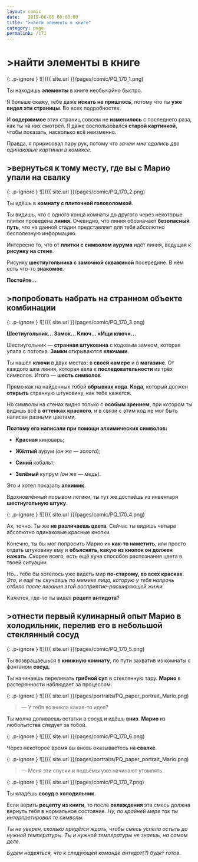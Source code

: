 ```yaml
---
layout: comic
date:   2019-06-05 00:00:00 
title: ">найти элементы в книге"
category: page
permalink: /171
---
```

# >найти элементы в книге

{: .p-ignore }
![]({{ site.url }}/pages/comic/PQ_170_1.png)

Ты находишь <strong>элементы</strong> в книге необычайно быстро.

Я больше скажу, тебе даже <strong>искать не пришлось</strong>, потому что ты <strong>уже видел эти страницы</strong>. Во всех подробностях.

И <strong>содержимое </strong>этих страниц совсем не <strong>изменилось</strong> с последнего раза, как ты на них смотрел. Я даже воспользовался <strong>старой картинкой</strong>, чтобы показать, насколько всё неизменно. 

Правда, я пририсовал пару рук, потому что <em>зачем мне сдались две одинаковые картинки в комиксе</em>.

## >вернуться к тому месту, где вы с Марио упали на свалку

{: .p-ignore }
![]({{ site.url }}/pages/comic/PQ_170_2.png)

Ты идёшь в <strong>комнату с плиточной головоломкой</strong>.

Ты видишь, что с одного конца комнаты до другого через некоторые плитки проведена <strong>линия</strong>. Очевидно, что линия обозначает <strong>безопасный путь</strong>, что на данной стадии представляет для тебя абсолютно бесполезную информацию.

Интересно то, что от <strong>плитки с символом аурума</strong> идёт линия, ведущая к <strong>рисунку на стене</strong>.

Рисунку <strong>шестиугольника с замочной скважиной</strong> посередине. В нём есть что-то <strong>знакомое</strong>.

<strong>Постойте…</strong>

## >попробовать набрать на странном объекте комбинации

{: .p-ignore }
![]({{ site.url }}/pages/comic/PQ_170_3.png)

<strong>Шестиугольник… Замок… Ключ… «Ищи ключ»…</strong>

Шестиугольник — <strong>странная штуковина</strong> с кодовым замком, которая упала с потолка. <strong>Замки </strong>открываются <strong>ключами</strong>.

Ты нашёл <strong>ключи </strong>в двух местах: в<strong> своей камере</strong> и в <strong>магазине</strong>. От каждого шла линия, которая вела к <strong>последовательности </strong>из трёх символов. Итого — <strong>шесть символов</strong>.

Прямо как на найденных тобой <strong>обрывках кода</strong>. <strong>Кода</strong>, который должен <strong>открыть </strong>странную штуковину, как тебе кажется.

Но символы на стенах видно только с <strong>особым зрением</strong>, при котором ты видишь всё в <strong>оттенках красного</strong>, и в связи с этим код не мог быть написан разными цветами. 

<strong>Поэтому его написали при помощи алхимических символов:</strong>

<ul><li><strong>Красная </strong>киноварь;</li></ul>

<ul><li><strong>Жёлтый </strong>аурум<em> (он же — золото</em>); </li></ul>

<ul><li><strong>Синий </strong>кобальт;</li></ul>

<ul><li><strong>Зелёный </strong>купрум<em> (он же — медь</em>).</li></ul>

Это и хотел показать <strong>алхимик</strong>.

Вдохновлённый порывом логики, ты тут же достаёшь из инвентаря <strong>шестиугольную штуку</strong>.

{: .p-ignore }
![]({{ site.url }}/pages/comic/PQ_170_4.png)

Ах, точно. Ты же <strong>не различаешь цвета</strong>. Сейчас ты видишь четыре абсолютно одинаковые красные кнопки.

Конечно, ты бы мог попросить Марио их <strong>как-то наметить</strong>, или просто отдать штуковину ему и <strong>объяснять, какую из кнопок он должен нажать</strong>. Скорее всего, есть ещё куча способов распознания цвета в твоей ситуации.

Но… тебе бы хотелось уже видеть мир <strong>по-старому, во всех красках</strong>. <em>Это, и ещё ты скучаешь по мимике лица, которую у тебя напрочь отбило после лизания этой восприятие-расширяющей жижи.</em>

Кажется, где-то ты видел <strong>рецепт антидота</strong>?

## >отнести первый кулинарный опыт Марио в холодильник, перелив его в небольшой стеклянный сосуд

{: .p-ignore }
![]({{ site.url }}/pages/comic/PQ_170_5.png)

Ты возвращаешься в <strong>книжную комнату</strong>, по пути захватив из комнаты с фонтаном <strong>сосуд</strong>.

Ты начинаешь переливать <strong>грибной суп</strong> в стеклянную тару. <strong>Марио </strong>в растерянности наблюдает за процессом.

{: .p-ignore }
![]({{ site.url }}/pages/portraits/PQ_paper_portrait_Mario.png)

<blockquote>— У тебя возникла какая-то идея?</blockquote>

Ты молча доливаешь остатки в сосуд и идёшь <strong>вниз</strong>. <strong>Марио </strong>из любопытства следует за тобой.

{: .p-ignore }
![]({{ site.url }}/pages/comic/PQ_170_6.png)

Через некоторое время вы вновь оказываетесь на <strong>свалке</strong>.

{: .p-ignore }
![]({{ site.url }}/pages/portraits/PQ_paper_portrait_Mario.png)

<blockquote>— Меня эти спуски и подъёмы уже начинают утомлять.</blockquote>

{: .p-ignore }
![]({{ site.url }}/pages/comic/PQ_170_7.png)

Ты кладёшь <strong>сосуд </strong>в <strong>холодильник</strong>.

Если верить <strong>рецепту из книги</strong>, то после <strong>охлаждения </strong>эта смесь должна вернуть тебя в нормальное состояние. <em>Ну, по крайней мере так ты интерпретировал те символы.</em>

<em>Ты не уверен, сколько придётся ждать, чтобы смесь успела остыть до нужной температуры. Ты и нужной температуры не знаешь, на самом деле. </em>

<em>Будем надеяться, что к следующей команде антидот(?) будет готов.</em>
